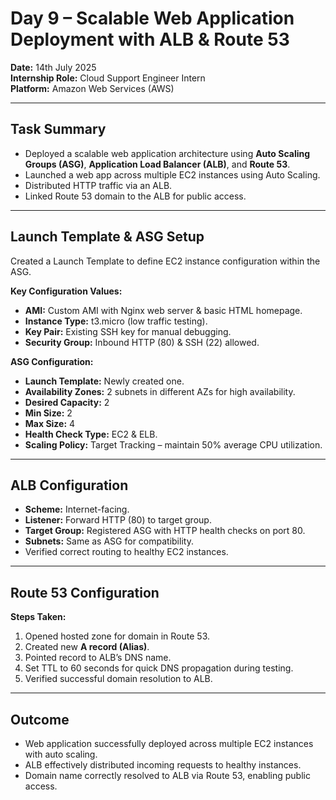 # Day 9 – Scalable Web Application Deployment with ALB & Route 53

**Date:** 14th July 2025  
**Internship Role:** Cloud Support Engineer Intern  
**Platform:** Amazon Web Services (AWS)  

---

## Task Summary
- Deployed a scalable web application architecture using **Auto Scaling Groups (ASG)**, **Application Load Balancer (ALB)**, and **Route 53**.  
- Launched a web app across multiple EC2 instances using Auto Scaling.  
- Distributed HTTP traffic via an ALB.  
- Linked Route 53 domain to the ALB for public access.  

---

## Launch Template & ASG Setup
Created a Launch Template to define EC2 instance configuration within the ASG.

**Key Configuration Values:**
- **AMI:** Custom AMI with Nginx web server & basic HTML homepage.  
- **Instance Type:** t3.micro (low traffic testing).  
- **Key Pair:** Existing SSH key for manual debugging.  
- **Security Group:** Inbound HTTP (80) & SSH (22) allowed.

**ASG Configuration:**
- **Launch Template:** Newly created one.  
- **Availability Zones:** 2 subnets in different AZs for high availability.  
- **Desired Capacity:** 2  
- **Min Size:** 2  
- **Max Size:** 4  
- **Health Check Type:** EC2 & ELB.  
- **Scaling Policy:** Target Tracking – maintain 50% average CPU utilization.

---

## ALB Configuration
- **Scheme:** Internet-facing.  
- **Listener:** Forward HTTP (80) to target group.  
- **Target Group:** Registered ASG with HTTP health checks on port 80.  
- **Subnets:** Same as ASG for compatibility.  
- Verified correct routing to healthy EC2 instances.

---

## Route 53 Configuration
**Steps Taken:**
1. Opened hosted zone for domain in Route 53.  
2. Created new **A record (Alias)**.  
3. Pointed record to ALB’s DNS name.  
4. Set TTL to 60 seconds for quick DNS propagation during testing.  
5. Verified successful domain resolution to ALB.  

---

## Outcome
- Web application successfully deployed across multiple EC2 instances with auto scaling.  
- ALB effectively distributed incoming requests to healthy instances.  
- Domain name correctly resolved to ALB via Route 53, enabling public access.

